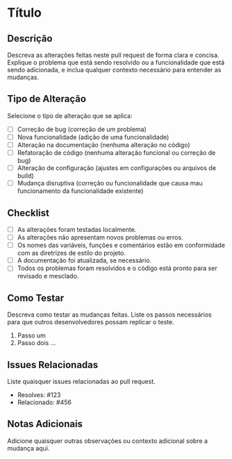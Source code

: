 # Título

## Descrição
Descreva as alterações feitas neste pull request de forma clara e concisa. Explique o problema que está sendo resolvido ou a funcionalidade que está sendo adicionada, e inclua qualquer contexto necessário para entender as mudanças.

## Tipo de Alteração
Selecione o tipo de alteração que se aplica:
- [ ] Correção de bug (correção de um problema)
- [ ] Nova funcionalidade (adição de uma funcionalidade)
- [ ] Alteração na documentação (nenhuma alteração no código)
- [ ] Refatoração de código (nenhuma alteração funcional ou correção de bug)
- [ ] Alteração de configuração (ajustes em configurações ou arquivos de build)
- [ ] Mudança disruptiva (correção ou funcionalidade que causa mau funcionamento da funcionalidade existente)

## Checklist
- [ ] As alterações foram testadas localmente.
- [ ] As alterações não apresentam novos problemas ou erros.
- [ ] Os nomes das variáveis, funções e comentários estão em conformidade com as diretrizes de estilo do projeto.
- [ ] A documentação foi atualizada, se necessário.
- [ ] Todos os problemas foram resolvidos e o código está pronto para ser revisado e mesclado.

## Como Testar
Descreva como testar as mudanças feitas. Liste os passos necessários para que outros desenvolvedores possam replicar o teste.

1. Passo um
2. Passo dois
...

## Issues Relacionadas
Liste quaisquer issues relacionadas ao pull request.
- Resolves: #123
- Relacionado: #456

## Notas Adicionais
Adicione quaisquer outras observações ou contexto adicional sobre a mudança aqui.
